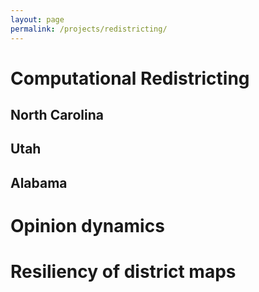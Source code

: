 ```yaml
---
layout: page
permalink: /projects/redistricting/
---
```


# Computational Redistricting


## North Carolina 

## Utah 

## Alabama


# Opinion dynamics


# Resiliency of district maps

